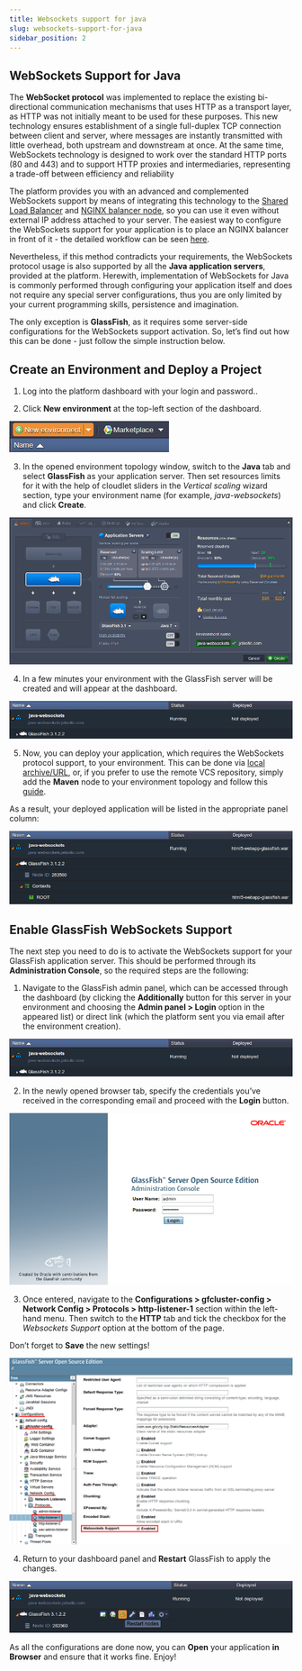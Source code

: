 ```yaml
---
title: Websockets support for java
slug: websockets-support-for-java
sidebar_position: 2
---
```


## WebSockets Support for Java

The **WebSocket protocol** was implemented to replace the existing bi-directional communication mechanisms that uses HTTP as a transport layer, as HTTP was not initially meant to be used for these purposes. This new technology ensures establishment of a single full-duplex TCP connection between client and server, where messages are instantly transmitted with little overhead, both upstream and downstream at once. At the same time, WebSockets technology is designed to work over the standard HTTP ports (80 and 443) and to support HTTP proxies and intermediaries, representing a trade-off between efficiency and reliability

The platform provides you with an advanced and complemented WebSockets support by means of integrating this technology to the [Shared Load Balancer](http://localhost:3000/docs/application-setting/external-access-to-applications/shared-load-balancer) and [NGINX balancer node](/docs/Load%20Balancers/Load%20Balancing), so you can use it even without external IP address attached to your server. The easiest way to configure the WebSockets support for your application is to place an NGINX balancer in front of it - the detailed workflow can be seen [here](/docs/Deployment%20Tools/WebSockets/WebSockets%20Support).

Nevertheless, if this method contradicts your requirements, the WebSockets protocol usage is also supported by all the **Java application servers**, provided at the platform. Herewith, implementation of WebSockets for Java is commonly performed through configuring your application itself and does not require any special server configurations, thus you are only limited by your current programming skills, persistence and imagination.

The only exception is **GlassFish**, as it requires some server-side configurations for the WebSockets support activation. So, let’s find out how this can be done - just follow the simple instruction below.

## Create an Environment and Deploy a Project

1. Log into the platform dashboard with your login and password..

2. Click **New environment** at the top-left section of the dashboard.

<div style={{
    display:'flex',
    justifyContent: 'center',
    margin: '0 0 1rem 0'
}}>

![Locale Dropdown](./img/WebSocketsSupportforJava/new-env.png)

</div>

3. In the opened environment topology window, switch to the **Java** tab and select **GlassFish** as your application server. Then set resources limits for it with the help of cloudlet sliders in the _Vertical scaling_ wizard section, type your environment name (for example, _java-websockets_) and click **Create**.

<div style={{
    display:'flex',
    justifyContent: 'center',
    margin: '0 0 1rem 0'
}}>

![Locale Dropdown](./img/WebSocketsSupportforJava/env-wiz.png)

</div>

4. In a few minutes your environment with the GlassFish server will be created and will appear at the dashboard.

<div style={{
    display:'flex',
    justifyContent: 'center',
    margin: '0 0 1rem 0'
}}>

![Locale Dropdown](./img/WebSocketsSupportforJava/env-created.png)

</div>

5. Now, you can deploy your application, which requires the WebSockets protocol support, to your environment. This can be done via [local archive/URL](/docs/deployment/deployment-guide), or, if you prefer to use the remote VCS repository, simply add the **Maven** node to your environment topology and follow this [guide](/docs/java/build-node/java-vcs-deployment-with-maven).

As a result, your deployed application will be listed in the appropriate panel column:

<div style={{
    display:'flex',
    justifyContent: 'center',
    margin: '0 0 1rem 0'
}}>

![Locale Dropdown](./img/WebSocketsSupportforJava/deployed.png)

</div>

## Enable GlassFish WebSockets Support

The next step you need to do is to activate the WebSockets support for your GlassFish application server. This should be performed through its **Administration Console**, so the required steps are the following:

1. Navigate to the GlassFish admin panel, which can be accessed through the dashboard (by clicking the **Additionally** button for this server in your environment and choosing the **Admin panel > Login** option in the appeared list) or direct link (which the platform sent you via email after the environment creation).

<div style={{
    display:'flex',
    justifyContent: 'center',
    margin: '0 0 1rem 0'
}}>

![Locale Dropdown](./img/WebSocketsSupportforJava/admin-panel.png)

</div>

2. In the newly opened browser tab, specify the credentials you’ve received in the corresponding email and proceed with the **Login** button.

<div style={{
    display:'flex',
    justifyContent: 'center',
    margin: '0 0 1rem 0'
}}>

![Locale Dropdown](./img/WebSocketsSupportforJava/login.png)

</div>

3. Once entered, navigate to the **Configurations > gfcluster-config > Network Config > Protocols > http-listener-1** section within the left-hand menu. Then switch to the **HTTP** tab and tick the checkbox for the _Websockets Support_ option at the bottom of the page.

Don’t forget to **Save** the new settings!

<div style={{
    display:'flex',
    justifyContent: 'center',
    margin: '0 0 1rem 0'
}}>

![Locale Dropdown](./img/WebSocketsSupportforJava/webs-supp.png)

</div>

4. Return to your dashboard panel and **Restart** GlassFish to apply the changes.

<div style={{
    display:'flex',
    justifyContent: 'center',
    margin: '0 0 1rem 0'
}}>

![Locale Dropdown](./img/WebSocketsSupportforJava/restart.png)

</div>

As all the configurations are done now, you can **Open** your application **in Browser** and ensure that it works fine. Enjoy!
